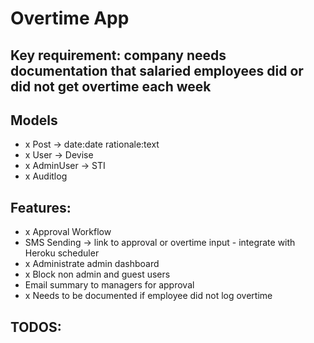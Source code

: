 # Overtime App

## Key requirement: company needs documentation that salaried employees did or did not get overtime each week

## Models
- x Post -> date:date rationale:text
- x User -> Devise
- x AdminUser -> STI
- x Auditlog

## Features:
- x Approval Workflow
- SMS Sending -> link to approval or overtime input - integrate with Heroku scheduler
- x Administrate admin dashboard
- x Block non admin and guest users
- Email summary to managers for approval
- x Needs to be documented if employee did not log overtime

## TODOS:
